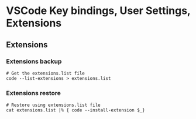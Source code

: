 # VSCode Key bindings, User Settings, Extensions

## Extensions

### Extensions backup

```shell
# Get the extensions.list file
code --list-extensions > extensions.list
```

### Extensions restore

```shell
# Restore using extensions.list file
cat extensions.list |% { code --install-extension $_}
```
